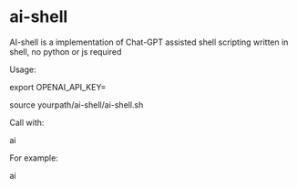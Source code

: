 # ai-shell
AI-shell is a implementation of Chat-GPT assisted shell scripting written in shell, no python or js required


Usage: 

export OPENAI_API_KEY=<your key> 

source yourpath/ai-shell/ai-shell.sh

Call with: 

ai 

For example: 

ai 
